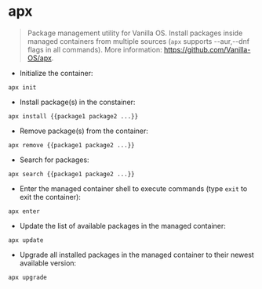 # apx

> Package management utility for Vanilla OS.
> Install packages inside managed containers from multiple sources (`apx` supports --aur,--dnf flags in all commands).
> More information: <https://github.com/Vanilla-OS/apx>.

- Initialize the container:

`apx init`

- Install package(s) in the constainer:

`apx install {{package1 package2 ...}}`

- Remove package(s) from the container:

`apx remove {{package1 package2 ...}}`

- Search for packages:

`apx search {{package1 package2 ...}}`

- Enter the managed container shell to execute commands (type `exit` to exit the container):

`apx enter`

- Update the list of available packages in the managed container:

`apx update`

- Upgrade all installed packages in the managed container to their newest available version:

`apx upgrade`
